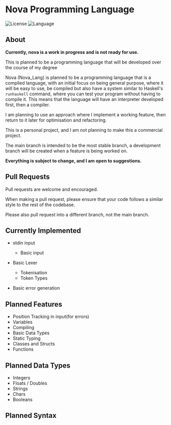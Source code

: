 # Nova Programming Language
![License](https://img.shields.io/badge/license-Apache_2.0-orange.svg)
![Language](https://img.shields.io/badge/language-C++-blue.svg)

## About
<strong>Currently, nova is a work in progress and is not ready for use.</strong>

This is planned to be a programming language that will be developed over the course of my degree

Nova (Nova_Lang) is planned to be a programming language that is a compiled language, 
with an initial focus on being general purpose, where it will be easy to use, be 
compiled but also have a system similar to Haskell's `runhaskell` command, where 
you can test your program without having to compile it. This means that the language
will have an interpreter developed first, then a compiler.

I am planning to use an approach where I implement a working feature, then return
to it later for optimisation and refactoring.

This is a personal project, and I am not planning to make this a commercial project.

The main branch is intended to be the most stable branch, a development branch will be 
created when a feature is being worked on.

<strong>Everything is subject to change, and I am open to suggestions.</strong>

## Pull Requests

Pull requests are welcome and encouraged.

When making a pull request, please ensure that your code follows a similar style
to the rest of the codebase.

Please also pull request into a different branch, not the main branch.

## Currently Implemented

- stdin input
    - Basic input 

- Basic Lexer
    - Tokenisation
    - Token Types
- Basic error generation

## Planned Features

- Position Tracking in input(for errors)
- Variables
- Compiling
- Basic Data Types
- Static Typing
- Classes and Structs
- Functions

## Planned Data Types

- Integers
- Floats / Doubles
- Strings
- Chars
- Booleans

## Planned Syntax

